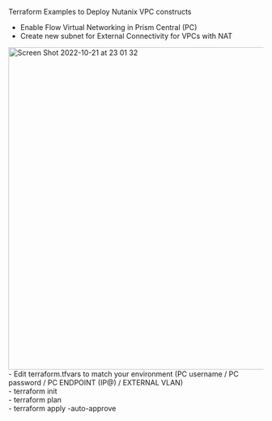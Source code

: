 Terraform Examples to Deploy Nutanix VPC constructs 

- Enable Flow Virtual Networking in Prism Central (PC) <br />
- Create new subnet for External Connectivity for VPCs with NAT
<img width="637" alt="Screen Shot 2022-10-21 at 23 01 32" src="https://user-images.githubusercontent.com/92083755/197288339-796d07a6-1cc5-4803-8098-4bd5b081a81d.png">
- Edit terraform.tfvars to match your environment (PC username / PC password / PC ENDPOINT (IP@) / EXTERNAL VLAN)<br />
- terraform init <br />
- terraform plan <br />
- terraform apply -auto-approve <br />
